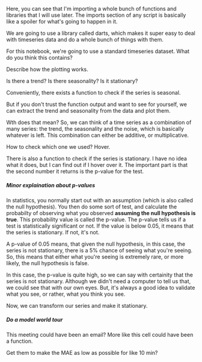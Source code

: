 Here, you can see that I'm importing a whole bunch of functions and libraries that I will use later. The imports section of any script is basically like a spoiler for what's going to happen in it.

We are going to use a library called darts, which makes it super easy to deal with timeseries data and do a whole bunch of things with them.

For this notebook, we're going to use a standard timeseries dataset. What do you think this contains?

Describe how the plotting works.

Is there a trend? Is there seasonality? Is it stationary?

Conveniently, there exists a function to check if the series is seasonal.

But if you don't trust the function output and want to see for yourself, we can extract the trend and seasonality from the data and plot them.

Wth does that mean?
So, we can think of a time series as a combination of many series: the trend, the seasonality and the noise, which is basically whatever is left. This combination can either be additive, or multiplicative.

How to check which one we used? Hover.

There is also a function to check if the series is stationary. I have no idea what it does, but I can find out if I hover over it. The important part is that the second number it returns is the p-value for the test.

##### Minor explaination about p-values

In statistics, you normally start out with an assumption (which is also called the null hypothesis). You then do some sort of test, and calculate the probabilty of observing what you observed **assuming the null hypothesis is true**. This probability value is called the p-value. The p-value tells us if a test is statistically significant or not. If the value is below 0.05, it means that the series is stationary. If not, it's not.

A p-value of 0.05 means, that given the null hypothesis, in this case, the series is not stationary, there is a 5% chance of seeing what you're seeing. So, this means that either what you're seeing is extremely rare, or more likely, the null hypothesis is false.

In this case, the p-value is quite high, so we can say with certainity that the series is not stationary. Although we didn't need a computer to tell us that, we could see that with our own eyes. But, it's always a good idea to validate what you see, or rather, what you think you see.

Now, we can transform our series and make it stationary.

##### Do a model world tour

This meeting could have been an email? More like this cell could have been a function.

Get them to make the MAE as low as possible for like 10 min?
